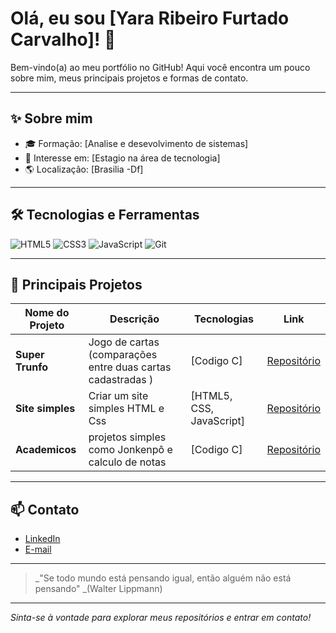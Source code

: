 # Olá, eu sou [Yara Ribeiro Furtado Carvalho]! 👋

Bem-vindo(a) ao meu portfólio no GitHub! Aqui você encontra um pouco sobre mim, meus principais projetos e formas de contato.

---

## ✨ Sobre mim

- 🎓 Formação: [Analise e desevolvimento de sistemas]
- 💼 Interesse em: [Estagio na área de tecnologia]
- 🌎 Localização: [Brasilia -Df]

---

## 🛠️ Tecnologias e Ferramentas

![HTML5](https://img.shields.io/badge/-HTML5-E34F26?style=flat&logo=html5&logoColor=fff)
![CSS3](https://img.shields.io/badge/-CSS3-1572B6?style=flat&logo=css3)
![JavaScript](https://img.shields.io/badge/-JavaScript-F7B93E?style=flat&logo=javascript&logoColor=fff)
![Git](https://img.shields.io/badge/-Git-F05032?style=flat&logo=git&logoColor=fff)
<!-- Adicione ou remova badges conforme suas habilidades -->

---

## 🚩 Principais Projetos

| Nome do Projeto | Descrição | Tecnologias | Link |
| -------------- | --------- | ----------- | ---- |
| **Super Trunfo** | Jogo de cartas (comparações entre duas cartas cadastradas ) | [Codigo C] | [Repositório](https://github.com/Cursos-TI/desafio-cadastro-das-cartas-no-super-trunfo-yara-carvalho.git) |
| **Site simples** | Criar um site simples HTML e Css | [HTML5, CSS, JavaScript] | [Repositório](https://github.com/yara-carvalho/site-simples.git) |
| **Academicos** | projetos simples como Jonkenpô e calculo de notas | [Codigo C] | [Repositório](https://github.com/yara-carvalho/Academico.git) |

---

## 📫 Contato

- [LinkedIn](www.linkedin.com/in/yara-ribeiro-furtado-3a595b1aa)
- [E-mail](yara.ribeiro.sg@gmail.com)

---

> _"Se todo mundo está pensando igual, então alguém não está pensando" _(Walter Lippmann)

---

_Sinta-se à vontade para explorar meus repositórios e entrar em contato!_
